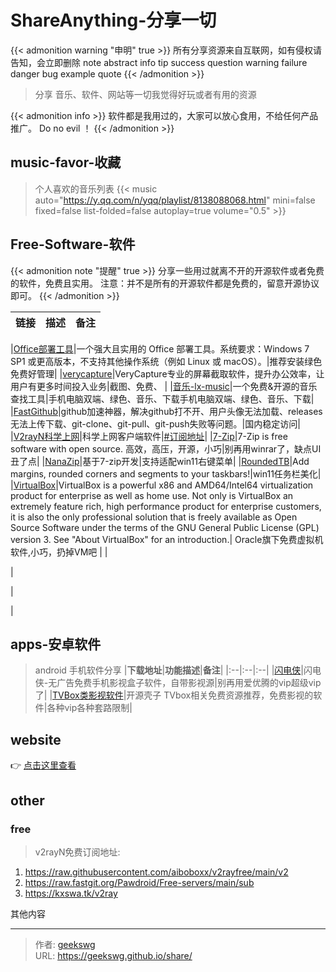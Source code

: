 # ShareAnything-分享一切

{{< admonition warning "申明" true >}}
所有分享资源来自互联网，如有侵权请告知，会立即删除
note abstract info tip success question warning failure danger bug example quote
{{< /admonition >}}

> 分享 音乐、软件、网站等一切我觉得好玩或者有用的资源

{{< admonition info >}}
软件都是我用过的，大家可以放心食用，不给任何产品推广。
Do no evil ！
{{< /admonition >}}
<!--more-->
## music-favor-收藏

> 个人喜欢的音乐列表
{{< music auto="https://y.qq.com/n/yqq/playlist/8138088068.html" mini=false  fixed=false list-folded=false autoplay=true volume="0.5" >}}

## Free-Software-软件

{{< admonition note "提醒" true >}}
分享一些用过就离不开的开源软件或者免费的软件，免费且实用。
注意：并不是所有的开源软件都是免费的，留意开源协议即可。
{{< /admonition >}}

|<center>**链接**</center>| **描述** | **备注** |
|:--|:------|:--|

|[Office部署工具](https://otp.landian.vip/zh-cn/download.html)|一个强大且实用的 Office 部署工具。系统要求：Windows 7 SP1 或更高版本，不支持其他操作系统（例如 Linux 或 macOS）。|推荐安装绿色免费好管理|
|[verycapture](https://verycapture.com/cn/download.html)|VeryCapture专业的屏幕截取软件，提升办公效率，让用户有更多时间投入业务|截图、免费、            |
|[音乐-lx-music](https://lxmusic.toside.cn/)|一个免费&开源的音乐查找工具|手机电脑双端、绿色、音乐、下载手机电脑双端、绿色、音乐、下载|
|[FastGithub](https://github.com/dotnetcore/FastGithub/releases)|github加速神器，解决github打不开、用户头像无法加载、releases无法上传下载、git-clone、git-pull、git-push失败等问题。|国内稳定访问|
|[V2rayN科学上网](https://github.com/2dust/v2rayN/releases)|科学上网客户端软件|[#订阅地址](#free)|
|[7-Zip](https://www.7-zip.org/)|7-Zip is free software with open source. 高效，高压，开源，小巧|别再用winrar了，缺点UI丑了点|
|[NanaZip](https://github.com/M2Team/NanaZip/releases/)|基于7-zip开发|支持适配win11右键菜单|
|[RoundedTB](https://github.com/torchgm/RoundedTB/releases)|Add margins, rounded corners and segments to your taskbars!|win11任务栏美化|
|[VirtualBox](https://www.virtualbox.org/)|VirtualBox is a powerful x86 and AMD64/Intel64 virtualization product for enterprise as well as home use. Not only is VirtualBox an extremely feature rich, high performance product for enterprise customers, it is also the only professional solution that is freely available as Open Source Software under the terms of the GNU General Public License (GPL) version 3. See "About VirtualBox" for an introduction.| Oracle旗下免费虚拟机软件,小巧，扔掉VM吧 |
|<p style="width:10%"></p>|<p style="width:60%"></p>|<p style="width:30%"></p>|

## apps-安卓软件

> android 手机软件分享
|**下载地址**|**功能描述**|**备注**|
|:--|:--|:--|
|[闪电侠](https://share.weiyun.com/s7FnuI6E)|闪电侠-无广告免费手机影视盒子软件，自带影视源|别再用爱优腾的vip超级vip了|
|[TVBox类影视软件](http://xn--sss604efuw.ga/)|开源壳子 TVbox相关免费资源推荐，免费影视的软件|各种vip各种套路限制|

## website

👉 [点击这里查看](http://geekswg.js.cool/website/ "网站收藏")

## other

### free

> v2rayN免费订阅地址:

1. https://raw.githubusercontent.com/aiboboxx/v2rayfree/main/v2
2. https://raw.fastgit.org/Pawdroid/Free-servers/main/sub
3. https://kxswa.tk/v2ray

其他内容


---

> 作者: [geekswg](https://geekswg.github.io)  
> URL: https://geekswg.github.io/share/  

